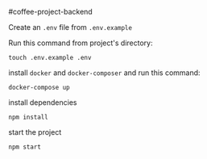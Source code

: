 #coffee-project-backend

Create an `.env` file from `.env.example`

Run this command from project's directory:

```touch .env.example .env```

install `docker` and `docker-composer` and run this command:

```docker-compose up```

install dependencies

```npm install```

start the project

```npm start```

